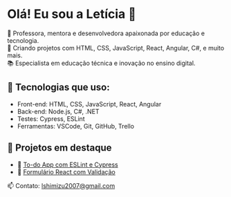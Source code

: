 # Olá! Eu sou a Letícia 👋

🌱 Professora, mentora e desenvolvedora apaixonada por educação e tecnologia.  
🚀 Criando projetos com HTML, CSS, JavaScript, React, Angular, C#, e muito mais.  
📚 Especialista em educação técnica e inovação no ensino digital.  

## 💼 Tecnologias que uso:
- Front-end: HTML, CSS, JavaScript, React, Angular
- Back-end: Node.js, C#, .NET
- Testes: Cypress, ESLint
- Ferramentas: VSCode, Git, GitHub, Trello

## 📌 Projetos em destaque
- 🔗 [To-do App com ESLint e Cypress](link)
- 🔗 [Formulário React com Validação](link)

📫 Contato: lshimizu2007@gmail.com
